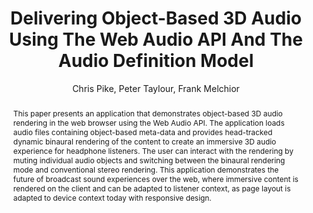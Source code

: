 --- 
  title: "Delivering Object-Based 3D Audio Using The Web Audio API And The Audio Definition Model" 
  abstract: "This paper presents an application that demonstrates object-based 3D audio rendering in the web browser using the Web Audio API. The application loads audio files containing object-based meta-data and provides head-tracked dynamic binaural rendering of the content to create an immersive 3D audio experience for headphone listeners. The user can interact with the rendering by muting individual audio objects and switching between the binaural rendering mode and conventional stereo rendering. This application demonstrates the future of broadcast sound experiences over the web, where immersive content is rendered on the client and can be adapted to listener context, as page layout is adapted to device context today with responsive design." 
  address: "Paris" 
  author: "Chris Pike, Peter Taylour, Frank Melchior" 
  booktitle: "Proceedings of the International Web Audio Conference" 
  editor: "Samuel Goldszmidt, Norbert Schnell, Victor Saiz, Benjamin Matuszewski" 
  month: "Proceedings of the International Web Audio Conference"
  pages: "2--6" 
  publisher: "IRCAM" 
  series: "WAC '15"
  type: "Paper"  
  year: "2015" 
  id: "2015_24" 
  tags: year2015
  media: https://medias.ircam.fr/x2ad0c5 
  pdflink: /_data/papers/pdf/2015/2015_24.pdf
  ISSN: 2663-5844
---